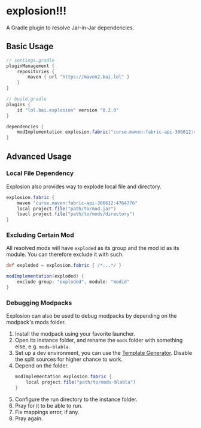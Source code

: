 # explosion!!!

A Gradle plugin to resolve Jar-in-Jar dependencies.

## Basic Usage
```groovy
// settings.gradle
pluginManagement {
    repositories {
        maven { url "https://maven2.bai.lol" }
    }
}
```

```groovy
// build.gradle
plugins {
    id "lol.bai.explosion" version "0.2.0"
}

dependencies {
    modImplementation explosion.fabric("curse.maven:fabric-api-306612:4764776")
}
```

## Advanced Usage

### Local File Dependency
Explosion also provides way to explode local file and directory.
```groovy
explosion.fabric {
    maven "curse.maven:fabric-api-306612:4764776"
    local project.file("path/to/mod.jar")
    loacl project.file("path/to/mods/directory")
}
```

### Excluding Certain Mod
All resolved mods will have `exploded` as its group and the mod id as its module.
You can therefore exclude it with such.
```groovy
def exploded = explosion.fabric { /*...*/ }

modImplementation(exploded) {
    exclude group: "exploded", module: "modid" 
}
```

### Debugging Modpacks
Explosion can also be used to debug modpacks by depending on the modpack's mods folder. 
1. Install the modpack using your favorite launcher.
2. Open its instance folder, and rename the `mods` folder with something else, e.g. `mods-blabla`.
3. Set up a dev environment, you can use the [Template Generator](https://fabricmc.net/develop/template/).
   Disable the split sources for higher chance to work.
4. Depend on the folder.
   ```groovy
   modImplementation explosion.fabric {
       local project.file("path/to/mods-blabla")
   }
   ```
5. Configure the run directory to the instance folder.
6. Pray for it to be able to run.
7. Fix mappings error, if any.
8. Pray again.
